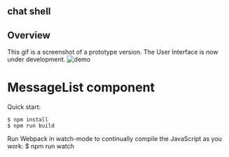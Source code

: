 chat shell
---
## Overview
This gif is a screenshot of a prototype version. The User Interface is now under development.
![demo](https://user-images.githubusercontent.com/26299162/76141257-c2a9ce00-60a5-11ea-8a0a-5cfc7cb6f48c.gif)

# MessageList component
Quick start:
```
$ npm install
$ npm run build
```

Run Webpack in watch-mode to continually compile the JavaScript as you work:
$ npm run watch
